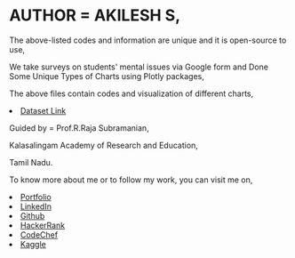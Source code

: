 # AUTHOR = AKILESH S,
The above-listed codes and information are unique and it is open-source to use,

We take surveys on students' mental issues via Google form and Done Some Unique Types of Charts using Plotly packages,

The above files contain codes and visualization of different charts,

<li><a href="https://www.kaggle.com/datasets/akilesh23/student-mental-health-issues">Dataset Link</a> 

Guided by = Prof.R.Raja Subramanian,

Kalasalingam Academy of Research and Education,

Tamil Nadu.

To know more about me or to follow my work, you can visit me on,

<li><a href="https://akileshsaravanan.github.io/">Portfolio</a> 
<li><a href="http://www.linkedin.com/in/Akilesh--S">LinkedIn</a> 
<li><a href="https://github.com/AkileshSaravanan">Github</a> 
<li><a href="https://www.hackerrank.com/Akilesh_RMS">HackerRank</a> 
<li><a href="https://www.codechef.com/users/akilesh_lays">CodeChef</a> 
<li><a href="https://www.kaggle.com/akilesh23">Kaggle</a> 

